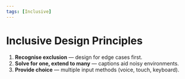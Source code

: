 ```yaml
---
tags: [Inclusive]
---
```

# Inclusive Design Principles

1. **Recognise exclusion** — design for edge cases first.
2. **Solve for one, extend to many** — captions aid noisy environments.
3. **Provide choice** — multiple input methods (voice, touch, keyboard).